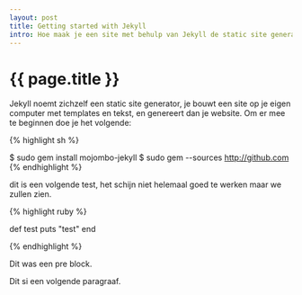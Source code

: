 ```yaml
---
layout: post
title: Getting started with Jekyll
intro: Hoe maak je een site met behulp van Jekyll de static site generator.
---
```


# {{ page.title }}

Jekyll noemt zichzelf een static site generator, je bouwt een site op je eigen computer met templates en tekst, en genereert dan je website. Om er mee te beginnen doe je het volgende:

{% highlight sh %}

$ sudo gem install mojombo-jekyll
$ sudo gem --sources http://github.com
{% endhighlight %}

dit is een volgende test, het schijn niet helemaal goed te werken maar we zullen zien.

{% highlight ruby %}

def test
  puts "test"
end

{% endhighlight %}

Dit was een pre block.

Dit si een volgende paragraaf.